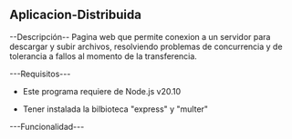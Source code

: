 ## Aplicacion-Distribuida ##
--Descripción--
Pagina web que permite conexion a un servidor para descargar y subir archivos, resolviendo problemas de concurrencia
y de tolerancia a fallos al momento de la transferencia.


---Requisitos---

+ Este programa requiere de Node.js v20.10

+ Tener instalada la bilbioteca "express" y "multer" 




---Funcionalidad---





